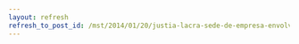 ```yaml
---
layout: refresh
refresh_to_post_id: /mst/2014/01/20/justia-lacra-sede-de-empresa-envolvida-em-morte-de-lideranas-indgenas
---
```

